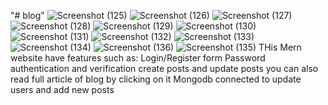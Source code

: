 "# blog" 
![Screenshot (125)](https://user-images.githubusercontent.com/74462012/235212867-8627529d-31b9-4aac-be04-d9b401d065dd.png)
![Screenshot (126)](https://user-images.githubusercontent.com/74462012/235212885-75b139fa-c44f-4c6b-8464-deabc9f6e631.png)
![Screenshot (127)](https://user-images.githubusercontent.com/74462012/235212892-080cc77b-e5db-4134-9a22-88e135c2aa40.png)
![Screenshot (128)](https://user-images.githubusercontent.com/74462012/235212898-3a815bb0-5192-4100-89fe-a652eaa36197.png)
![Screenshot (129)](https://user-images.githubusercontent.com/74462012/235212901-c1e7ebc5-869c-4d60-ba50-bc25f0b250eb.png)
![Screenshot (130)](https://user-images.githubusercontent.com/74462012/235212919-36a16e4f-69c7-48f4-8194-2cb835ffab67.png)
![Screenshot (131)](https://user-images.githubusercontent.com/74462012/235212922-b10acbf8-c2a7-44be-8647-1225f8cfc109.png)
![Screenshot (132)](https://user-images.githubusercontent.com/74462012/235212929-dd35a967-6817-4d6c-bfd1-88b65262660d.png)
![Screenshot (133)](https://user-images.githubusercontent.com/74462012/235212945-c12bbb75-61dd-4981-a547-d9d3b6170eb0.png)
![Screenshot (134)](https://user-images.githubusercontent.com/74462012/235212955-dad59584-fb7f-451d-bb5b-0e6bbe67aff1.png)
![Screenshot (136)](https://user-images.githubusercontent.com/74462012/235214341-515408ff-8cee-4297-ad23-a8a726a1bf34.png)
![Screenshot (135)](https://user-images.githubusercontent.com/74462012/235214293-1260424a-25a7-438e-868f-73032d7273c9.png)
THis Mern website have features such as:
Login/Register form
Password authentication and verification 
create posts and update posts
you can also read full article of blog by clicking on it
Mongodb connected to update users and add new posts
